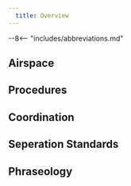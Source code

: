 ```yaml
---
  title: Overview
---
```


--8<-- "includes/abbreviations.md"


## Airspace

## Procedures

## Coordination

## Seperation Standards

## Phraseology